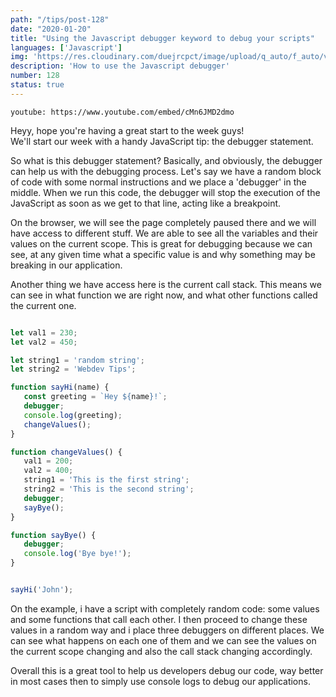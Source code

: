 ```yaml
---
path: "/tips/post-128"
date: "2020-01-20"
title: "Using the Javascript debugger keyword to debug your scripts"
languages: ['Javascript']
img: 'https://res.cloudinary.com/duejrcpct/image/upload/q_auto/f_auto/v1587592074/tips/128-1_yt5q8s.png'
description: 'How to use the Javascript debugger'
number: 128
status: true
---
```


`youtube: https://www.youtube.com/embed/cMn6JMD2dmo`

Heyy, hope you're having a great start to the week guys!  
We'll start our week with a handy JavaScript tip: the debugger statement.

So what is this debugger statement? Basically, and obviously, the debugger can help us with the debugging process. Let's say we have a random block of code with some normal instructions and we place a 'debugger' in the middle. When we run this code, the debugger will stop the execution of the JavaScript as soon as we get to that line, acting like a breakpoint.

On the browser, we will see the page completely paused there and we will have access to different stuff. We are able to see all the variables and their values on the current scope. This is great for debugging because we can see, at any given time what a specific value is and why something may be breaking in our application.

Another thing we have access here is the current call stack. This means we can see in what function we are right now, and what other functions called the current one.

 ```javascript

let val1 = 230;
let val2 = 450;

let string1 = 'random string';
let string2 = 'Webdev Tips';

function sayHi(name) {
    const greeting = `Hey ${name}!`;
    debugger;
    console.log(greeting);
    changeValues();
}

function changeValues() {
    val1 = 200;
    val2 = 400;
    string1 = 'This is the first string';
    string2 = 'This is the second string';
    debugger;
    sayBye();
}

function sayBye() {
    debugger;
    console.log('Bye bye!');
}


sayHi('John');

 ```

On the example, i have a script with completely random code: some values and some functions that call each other. I then proceed to change these values in a random way and i place three debuggers on different places. We can see what happens on each one of them and we can see the values on the current scope changing and also the call stack changing accordingly.

Overall this is a great tool to help us developers debug our code, way better in most cases then to simply use console logs to debug our applications.